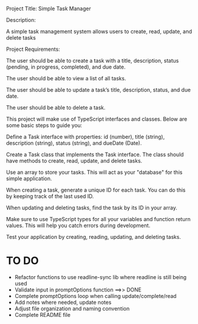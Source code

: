 Project Title: Simple Task Manager



Description:

A simple task management system allows users to create, read, update, and delete tasks 



Project Requirements:

The user should be able to create a task with a title, description, status (pending, in progress, completed), and due date.

The user should be able to view a list of all tasks.

The user should be able to update a task’s title, description, status, and due date.

The user should be able to delete a task.



This project will make use of TypeScript interfaces and classes. Below are some basic steps to guide you:

Define a Task interface with properties: id (number), title (string), description (string), status (string), and dueDate (Date).

Create a Task class that implements the Task interface. The class should have methods to create, read, update, and delete tasks.

Use an array to store your tasks. This will act as your "database" for this simple application.

When creating a task, generate a unique ID for each task. You can do this by keeping track of the last used ID.

When updating and deleting tasks, find the task by its ID in your array.

Make sure to use TypeScript types for all your variables and function return values. This will help you catch errors during development.

Test your application by creating, reading, updating, and deleting tasks.



# TO DO #
- Refactor functions to use readline-sync lib where readline is still being used
- Validate input in promptOptions function                                            ==>> DONE
- Complete promptOptions loop when calling update/complete/read
- Add notes where needed, update notes
- Adjust file organization and naming convention
- Complete README file